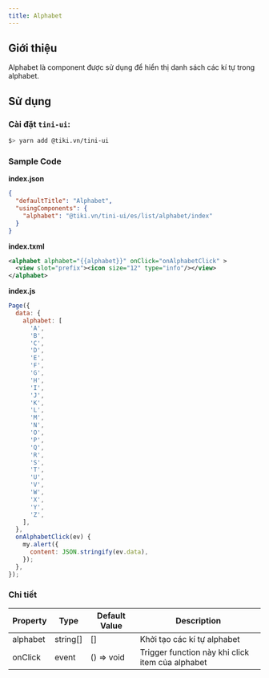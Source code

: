 ```yaml
---
title: Alphabet
---
```


## Giới thiệu

Alphabet là component được sử dụng để hiển thị danh sách các kí tự trong alphabet.

## Sử dụng

### Cài đặt `tini-ui`:

```bash
$> yarn add @tiki.vn/tini-ui
```

### Sample Code

**index.json**

```json
{
  "defaultTitle": "Alphabet",
  "usingComponents": {
    "alphabet": "@tiki.vn/tini-ui/es/list/alphabet/index"
  }
}
```

**index.txml**

```xml
<alphabet alphabet="{{alphabet}}" onClick="onAlphabetClick" >
  <view slot="prefix"><icon size="12" type="info"/></view>
</alphabet>
```

**index.js**

```js
Page({
  data: {
    alphabet: [
      'A',
      'B',
      'C',
      'D',
      'E',
      'F',
      'G',
      'H',
      'I',
      'J',
      'K',
      'L',
      'M',
      'N',
      'O',
      'P',
      'Q',
      'R',
      'S',
      'T',
      'U',
      'V',
      'W',
      'X',
      'Y',
      'Z',
    ],
  },
  onAlphabetClick(ev) {
    my.alert({
      content: JSON.stringify(ev.data),
    });
  },
});
```

### Chi tiết

| Property      | Type                  | Default Value | Description                                    |
| ------------- | --------------------- | ------------- | ---------------------------------------------- |
| alphabet     | string[]                | []            | Khởi tạo các kí tự alphabet|
| onClick    | event   | () => void    | Trigger function này khi click item của alphabet
